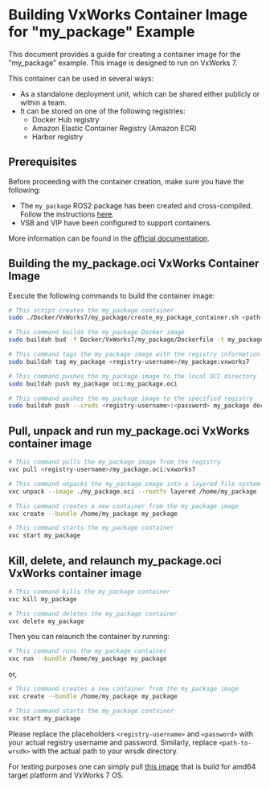 # Building VxWorks Container Image for "my_package" Example

This document provides a guide for creating a container image for the "my_package" example. This image is designed to run on VxWorks 7.

This container can be used in several ways:
- As a standalone deployment unit, which can be shared either publicly or within a team.
- It can be stored on one of the following registries:
    - Docker Hub registry
    - Amazon Elastic Container Registry (Amazon ECR)
    - Harbor registry

## Prerequisites 

Before proceeding with the container creation, make sure you have the following:

- The `my_package` ROS2 package has been created and cross-compiled. Follow the instructions [here](../../../README.md#vxworks-ros-2-development).
- VSB and VIP have been configured to support containers. 

More information can be found in the [official documentation](https://docs.windriver.com/bundle/vxworks_container_programmers_guide_23_03/page/orf1603893608622.html).

## Building the my_package.oci VxWorks Container Image

Execute the following commands to build the container image:

```bash
# This script creates the my_package container
sudo ./Docker/VxWorks7/my_package/create_my_package_container.sh <path-to-wrsdk> my_package.build amd64 llvm

# This command builds the my_package Docker image
sudo buildah bud -f Docker/VxWorks7/my_package/Dockerfile -t my_package --platform vxworks/amd64 my_package.build

# This command tags the my_package image with the registry information
sudo buildah tag my_package <registry-username>/my_package:vxworks7

# This command pushes the my_package image to the local OCI directory
sudo buildah push my_package oci:my_package.oci

# This command pushes the my_package image to the specified registry
sudo buildah push --creds <registry-username>:<password> my_package docker://<registry-username>/my_package.oci:vxworks7
```

## Pull, unpack and run my_package.oci VxWorks container image

```bash
# This command pulls the my_package image from the registry
vxc pull <registry-username>/my_package.oci:vxworks7

# This command unpacks the my_package image into a layered file system
vxc unpack --image ./my_package.oci --rootfs layered /home/my_package

# This command creates a new container from the my_package image
vxc create --bundle /home/my_package my_package

# This command starts the my_package container
vxc start my_package
```

## Kill, delete, and relaunch my_package.oci VxWorks container image

```bash
# This command kills the my_package container
vxc kill my_package

# This command deletes the my_package container
vxc delete my_package
```

Then you can relaunch the container by running:
```bash
# This command runs the my_package container
vxc run --bundle /home/my_package my_package
```

or, 
```bash
# This command creates a new container from the my_package image
vxc create --bundle /home/my_package my_package

# This command starts the my_package container
vxc start my_package
```

Please replace the placeholders `<registry-username>` and `<password>` with your actual registry username and password. Similarly, replace `<path-to-wrsdk>` with the actual path to your wrsdk directory.

For testing purposes one can simply pull [this image](https://hub.docker.com/repository/docker/mkrunic/my_package.oci) that is build for amd64 target platform and VxWorks 7 OS.
